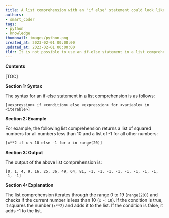 ```yaml
---
title: A list comprehension with an 'if else' statement could look like [x if condition else y for x in iterable]
authors:
- smart_coder
tags:
- python
- knowledge
thumbnail: images/python.png
created_at: 2023-02-01 00:00:00
updated_at: 2023-02-01 00:00:00
tldr: It is not possible to use an if-else statement in a list comprehension in Python.
---
```


**Contents**

[TOC]

**Section 1: Syntax**

The syntax for an if-else statement in a list comprehension is as follows: 

`[<expression> if <condition> else <expression> for <variable> in <iterable>]`

**Section 2: Example**

For example, the following list comprehension returns a list of squared numbers for all numbers less than 10 and a list of -1 for all other numbers:

`[x**2 if x < 10 else -1 for x in range(20)]`

**Section 3: Output**

The output of the above list comprehension is: 

`[0, 1, 4, 9, 16, 25, 36, 49, 64, 81, -1, -1, -1, -1, -1, -1, -1, -1, -1, -1]`

**Section 4: Explanation**

The list comprehension iterates through the range 0 to 19 (`range(20)`) and checks if the current number is less than 10 (`x < 10`). If the condition is true, it squares the number (`x**2`) and adds it to the list. If the condition is false, it adds -1 to the list.
